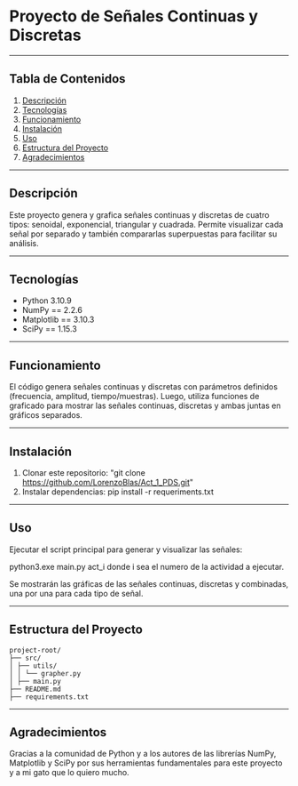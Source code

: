 # Proyecto de Señales Continuas y Discretas

---

## Tabla de Contenidos

1. [Descripción](#descripción)  
2. [Tecnologías](#tecnologías)  
3. [Funcionamiento](#funcionamiento)  
4. [Instalación](#instalación)  
5. [Uso](#uso)  
6. [Estructura del Proyecto](#estructura-del-proyecto)  
7. [Agradecimientos](#agradecimientos)  

---

## Descripción

Este proyecto genera y grafica señales continuas y discretas de cuatro tipos: senoidal, exponencial, triangular y cuadrada. Permite visualizar cada señal por separado y también compararlas superpuestas para facilitar su análisis.

---

## Tecnologías

- Python 3.10.9  
- NumPy == 2.2.6
- Matplotlib == 3.10.3
- SciPy == 1.15.3  

---

## Funcionamiento

El código genera señales continuas y discretas con parámetros definidos (frecuencia, amplitud, tiempo/muestras). Luego, utiliza funciones de graficado para mostrar las señales continuas, discretas y ambas juntas en gráficos separados.

---

## Instalación

1. Clonar este repositorio: "git clone https://github.com/LorenzoBlas/Act_1_PDS.git"
2. Instalar dependencias: pip install -r requeriments.txt


---

## Uso

Ejecutar el script principal para generar y visualizar las señales:  

python3.exe main.py act_i donde i sea el numero de la actividad a ejecutar.

Se mostrarán las gráficas de las señales continuas, discretas y combinadas, una por una para cada tipo de señal.

---
## Estructura del Proyecto
```
project-root/
├── src/
│ ├── utils/
│ │ └── grapher.py
│ ├── main.py
├── README.md
├── requirements.txt
```
---

## Agradecimientos

Gracias a la comunidad de Python y a los autores de las librerías NumPy, Matplotlib y SciPy por sus herramientas fundamentales para este proyecto y a mi gato que lo quiero mucho.
